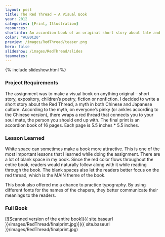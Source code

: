 ```yaml
---
layout: post
title: The Red Thread – A Visual Book
year: 2012
categories: [Print, Illustration]
resources: 
shortinfo: An accordion book of an original short story about fate and love, based on a traditional Chinese myth.
color: "#CB0C20"
preview: /images/RedThread/teaser.png
hero: false
slideshow: /images/RedThread/slides
teammates:
---
```


{% include slideshow.html %}

### Project Requirements
The assignment was to make a visual book on anything original – short story, expository, children’s poetry, fiction or nonfiction. I decided to write a short story about the Red Thread, a myth in both Chinese and Japanese culture. According to the myth, on everyone’s pinky (or ankles according to the Chinese version), there wraps a red thread that connects you to your soul mate, the person you should end up with. The final print is an accordion book of 16 pages. Each page is 5.5 inches * 5.5 inches.

### Lesson Learned
White space can sometimes make a book more attractive. This is one of the most important lessons that I learned while doing the assignment. There are a lot of blank space in my book. Since the red color flows throughout the entire book, readers would naturally follow along with it while reading through the book. The blank spaces also let the readers better focus on the red thread, which is the MAIN theme of the book.

This book also offered me a chance to practice typography. By using different fonts for the names of the chapers, they better communicate their meanings to the readers.

### Full Book

[![Scanned version of the entire book]({{ site.baseurl }}/images/RedThread/finalprint.jpg)]({{ site.baseurl }}/images/RedThread/finalprint.jpg)
